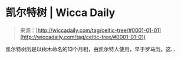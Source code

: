 <!--yml

category: 未分类

date: 2024-06-12 18:25:24

-->

# 凯尔特树 | Wicca Daily

> 来源：[http://wiccadaily.com/tag/celtic-tree/#0001-01-01](http://wiccadaily.com/tag/celtic-tree/#0001-01-01)

凯尔特树历是以树木命名的13个月相，由凯尔特人使用，早于罗马历。这…
